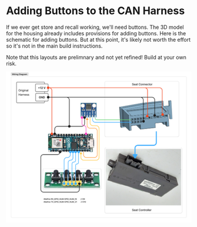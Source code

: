 # Adding Buttons to the CAN Harness
If we ever get store and recall working, we'll need buttons. The 3D model for the housing already includes provisions for adding buttons.  Here is the schematic for adding buttons.  But at this point, it's likely not worth the effort so it's not in the main build instructions.


Note that this layouts are prelimnary and not yet refined! Build at your own risk.

![alt text](diagrams/can-harness-with-buttons-concept.png)


